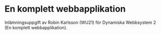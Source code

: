 # En komplett webbapplikation
Inlämningsuppgift av Robin Karlsson (WU21) för Dynamiska Webbsystem 2 (En komplett webbapplikation).
